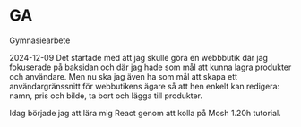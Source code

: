 # GA

Gymnasiearbete

2024-12-09
Det startade med att jag skulle göra en webbbutik där jag fokuserade på baksidan och där jag hade som mål att kunna lagra produkter och användare. Men nu ska jag även ha som mål att skapa ett användargränssnitt för webbutikens ägare så att hen enkelt kan redigera: namn, pris och bilde, ta bort och lägga till produkter.

Idag började jag att lära mig React genom att kolla på Mosh 1.20h tutorial.

